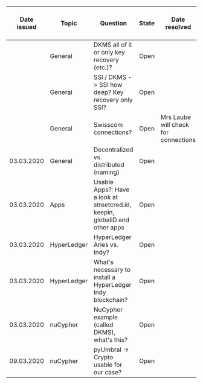 | Date issued  | Topic | Question | State | Date resolved | Solution | To check on next meeting |
| ------------- | ------------- | ------------- | ------------- | ------------- | ------------- | ------------- |
| | General | DKMS all of it or only key recovery (etc.)?  | Open | | |
| | General | SSI / DKMS -> SSI how deep? Key recovery only SSI? | Open | | |
| | General | Swisscom connections? | Open | Mrs Laube will check for connections | x |
| 03.03.2020 | General | Decentralized vs. distributed (naming) | Open | | |
| 03.03.2020 | Apps | Usable Apps?: Have a look at streetcred.id, keepin, globaliD and other apps | Open | | |
| 03.03.2020 | HyperLedger | HyperLedger Aries vs. Indy? | Open | | |
| 03.03.2020 | HyperLedger | What's necessary to install a HyperLedger Indy blockchain? | Open | | |
| 03.03.2020 | nuCypher | NuCypher example (called DKMS), what's this? | Open | | |
| 09.03.2020 | nuCypher | pyUmbral -> Crypto usable for our case? | Open | | x |
